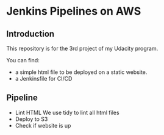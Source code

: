 # Jenkins Pipelines on AWS

## Introduction

This repository is for the 3rd project of my Udacity program.

You can find:
- a simple html file to be deployed on a static website.
- a Jenkinsfile for CI/CD

## Pipeline

- Lint HTML
  We use tidy to lint all html files
- Deploy to S3
- Check if website is up



